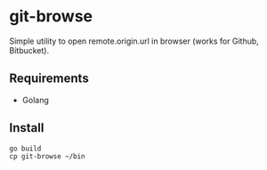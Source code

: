 # git-browse

Simple utility to open remote.origin.url in browser (works for Github, Bitbucket).

## Requirements 
- Golang

## Install 

```
go build
cp git-browse ~/bin
```
